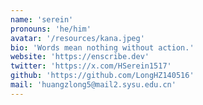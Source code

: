 ```yaml
---
name: 'serein'
pronouns: 'he/him'
avatar: '/resources/kana.jpeg'
bio: 'Words mean nothing without action.'
website: 'https://enscribe.dev'
twitter: 'https://x.com/HSerein1517'
github: 'https://github.com/LongHZ140516'
mail: 'huangzlong5@mail2.sysu.edu.cn'
---
```

